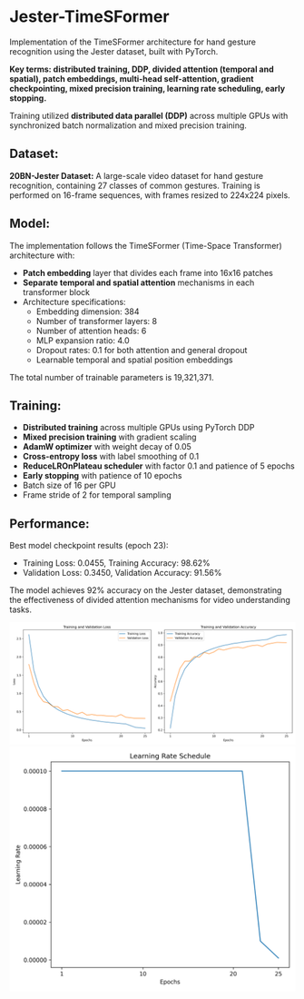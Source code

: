 # Jester-TimeSFormer
Implementation of the TimeSFormer architecture for hand gesture recognition using the Jester dataset, built with PyTorch.

**Key terms: distributed training, DDP, divided attention (temporal and spatial), patch embeddings, multi-head self-attention, gradient checkpointing, mixed precision training, learning rate scheduling, early stopping.**

Training utilized **distributed data parallel (DDP)** across multiple GPUs with synchronized batch normalization and mixed precision training.

## Dataset:
**20BN-Jester Dataset:** A large-scale video dataset for hand gesture recognition, containing 27 classes of common gestures. Training is performed on 16-frame sequences, with frames resized to 224x224 pixels.

## Model:
The implementation follows the TimeSFormer (Time-Space Transformer) architecture with:
- **Patch embedding** layer that divides each frame into 16x16 patches
- **Separate temporal and spatial attention** mechanisms in each transformer block
- Architecture specifications:
  - Embedding dimension: 384
  - Number of transformer layers: 8
  - Number of attention heads: 6
  - MLP expansion ratio: 4.0
  - Dropout rates: 0.1 for both attention and general dropout
  - Learnable temporal and spatial position embeddings

The total number of trainable parameters is 19,321,371.

## Training:
- **Distributed training** across multiple GPUs using PyTorch DDP
- **Mixed precision training** with gradient scaling
- **AdamW optimizer** with weight decay of 0.05
- **Cross-entropy loss** with label smoothing of 0.1
- **ReduceLROnPlateau scheduler** with factor 0.1 and patience of 5 epochs
- **Early stopping** with patience of 10 epochs
- Batch size of 16 per GPU
- Frame stride of 2 for temporal sampling

## Performance:
Best model checkpoint results (epoch 23):
- Training Loss: 0.0455, Training Accuracy: 98.62%
- Validation Loss: 0.3450, Validation Accuracy: 91.56%

The model achieves 92% accuracy on the Jester dataset, demonstrating the effectiveness of divided attention mechanisms for video understanding tasks.

![Training Metrics](metrics_plot.png "Training and Validation Metrics")
![Learning Rate Schedule](lr_plot.png "Learning Rate Schedule")